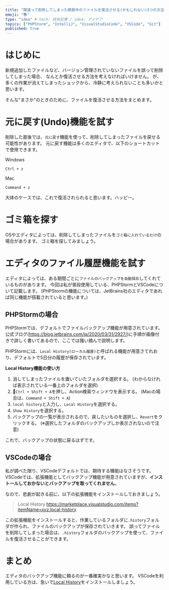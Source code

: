 ```yaml
---
title: "間違って削除してしまった開発中のファイルを復活させる(かもしれない)3つの方法"
emoji: "📚"
type: "idea" # tech: 技術記事 / idea: アイデア
topics: ["PHPStorm", "IntelliJ", "VisualStudioCode", "VSCode", "Git"]
published: true
---
```


# はじめに

新規追加したファイルなど、バージョン管理されていないファイルを誤って削除してしまった場合、
なんとか復活させる方法を考えなければいけません。
が、多くの作業が消えてしまったショックから、冷静に考えられないことも多いかと思います。

そんな"まさか"のときのために、ファイルを復活させる方法をまとめます。

# 元に戻す(Undo)機能を試す

削除した直後では、`元に戻す`機能を使って、削除してしまったファイルを戻せる可能性があります。
元に戻す機能は多くのエディタで、以下のショートカットで使用できます。

Windows
```
Ctrl + z
```

Mac
```
Command + z
```

大体のケースでは、これで復活されられると思います。ハッピー。

# ゴミ箱を探す

OSやエディタによっては、削除してしまったファイルを`ゴミ箱に入れているだけ`の場合があります。
ゴミ箱を探してみましょう。

# エディタのファイル履歴機能を試す

エディタによっては、ある期間ごとに`ファイルのバックアップを自動保存`してくれているものがあります。
今回は私が普段使用している、PHPStormとVSCodeについて記載します。
(PHPStormの機能については、JetBrains社のエディタであれば同じ機能が搭載されていると思います。)

## PHPStormの場合

PHPStormでは、デフォルトでファイルバックアップ機能が用意されています。
公式ブログ(https://blog.jetbrains.com/ja/2020/03/31/2927/)に手順が画像付きで詳しく書いてあるので、ここでは掻い摘んで説明します。

PHPStormには、`Local History(ローカル履歴)`と呼ばれる機能が用意さてれおり、デフォルトで5日分の履歴が保存されています。

**Local History機能の使い方**

1. 消してしまったファイルを置いていたフォルダを選択する。
  (わからなければ表示されている一番上のフォルダを選択)
1. `Ctrl + Shift + A`を押し、Action検索ウィンドウを表示する。
  (Macの場合は、`Command + Shift + A`)
1. `local history`と入力し、`Local History`を選択する。
1. `Show History`を選択する。
1. バックアップの一覧が表示されるので、戻したいものを選択し、`Revert`をクリックする。
  (※選択したフォルダのバックアップしか表示されないので注意)

これで、バックアップの状態に戻るはずです。

## VSCodeの場合

私が調べた限り、VSCodeデフォルトでは、期待する機能はなさそうです。
VSCodeでは、拡張機能としてバックアップ機能が用意されていますが、**インストールしておかないとバックアップを取ってくれません**。

なので、悲劇が起きる前に、以下の拡張機能をインストールしておきましょう。
> Local History
> https://marketplace.visualstudio.com/items?itemName=xyz.local-history

この拡張機能をインストールすると、作業しているフォルダに`.history`フォルダが作られ、ファイルのバックアップが保存されていきます。
誤ってファイルを削除してしまった場合は、`.history`フォルダのバックアップを使って、ファイルを復活させることができます。

# まとめ

エディタのバックアップ機能に頼るのが一番確実かなと思います。
VSCodeを利用している方は、急いで[Local History](https://marketplace.visualstudio.com/items?itemName=xyz.local-history)をインストールしましょう。
